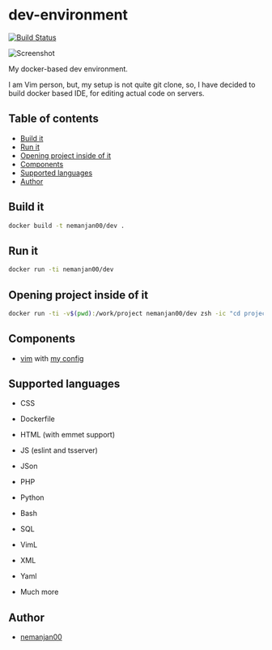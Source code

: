 # dev-environment

[![Build Status](https://travis-ci.org/nemanjan00/dev-environment.svg?branch=master)](https://travis-ci.org/nemanjan00/dev-environment)

![Screenshot](https://github.com/nemanjan00/dev-environment/blob/master/screenshot/nvim.png?raw=true)

My docker-based dev environment.

I am Vim person, but, my setup is not quite git clone, so, I have decided to
build docker based IDE, for editing actual code on servers. 

## Table of contents

<!-- vim-markdown-toc GFM -->

* [Build it](#build-it)
* [Run it](#run-it)
* [Opening project inside of it](#opening-project-inside-of-it)
* [Components](#components)
* [Supported languages](#supported-languages)
* [Author](#author)

<!-- vim-markdown-toc -->

## Build it

```bash
docker build -t nemanjan00/dev .
```

## Run it

```bash
docker run -ti nemanjan00/dev
```

## Opening project inside of it

```bash
docker run -ti -v$(pwd):/work/project nemanjan00/dev zsh -ic "cd project ; tmux"
```

## Components

* [vim](https://www.vim.org/) with [my config](https://github.com/nemanjan00/vim)

## Supported languages

* CSS

* Dockerfile

* HTML (with emmet support)

* JS (eslint and tsserver)

* JSon

* PHP

* Python

* Bash

* SQL

* VimL

* XML

* Yaml

* Much more

## Author

* [nemanjan00](https://github.com/nemanjan00)

